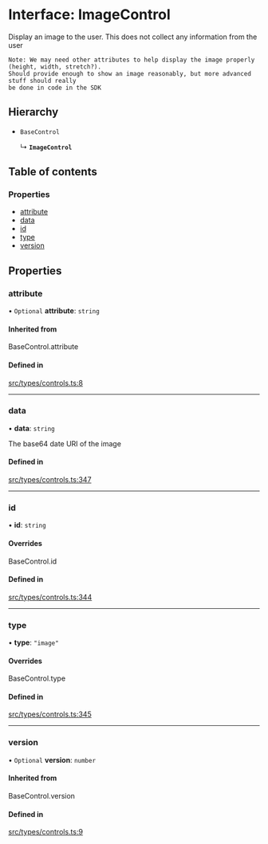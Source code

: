 # Interface: ImageControl

Display an image to the user. This does not collect any information from the user
```text
Note: We may need other attributes to help display the image properly (height, width, stretch?).
Should provide enough to show an image reasonably, but more advanced stuff should really
be done in code in the SDK
```

## Hierarchy

- `BaseControl`

  ↳ **`ImageControl`**

## Table of contents

### Properties

- [attribute](../wiki/ImageControl#attribute)
- [data](../wiki/ImageControl#data)
- [id](../wiki/ImageControl#id)
- [type](../wiki/ImageControl#type)
- [version](../wiki/ImageControl#version)

## Properties

### attribute

• `Optional` **attribute**: `string`

#### Inherited from

BaseControl.attribute

#### Defined in

[src/types/controls.ts:8](https://github.com/decisively-io/interview-sdk/blob/de8f2ee69dbcb31d956f391c52b0e0db7d4d25b4/src/types/controls.ts#L8)

___

### data

• **data**: `string`

The base64 date URI of the image

#### Defined in

[src/types/controls.ts:347](https://github.com/decisively-io/interview-sdk/blob/de8f2ee69dbcb31d956f391c52b0e0db7d4d25b4/src/types/controls.ts#L347)

___

### id

• **id**: `string`

#### Overrides

BaseControl.id

#### Defined in

[src/types/controls.ts:344](https://github.com/decisively-io/interview-sdk/blob/de8f2ee69dbcb31d956f391c52b0e0db7d4d25b4/src/types/controls.ts#L344)

___

### type

• **type**: ``"image"``

#### Overrides

BaseControl.type

#### Defined in

[src/types/controls.ts:345](https://github.com/decisively-io/interview-sdk/blob/de8f2ee69dbcb31d956f391c52b0e0db7d4d25b4/src/types/controls.ts#L345)

___

### version

• `Optional` **version**: `number`

#### Inherited from

BaseControl.version

#### Defined in

[src/types/controls.ts:9](https://github.com/decisively-io/interview-sdk/blob/de8f2ee69dbcb31d956f391c52b0e0db7d4d25b4/src/types/controls.ts#L9)
